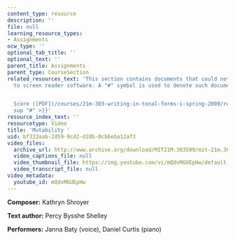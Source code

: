 ```yaml
---
content_type: resource
description: ''
file: null
learning_resource_types:
- Assignments
ocw_type: ''
optional_tab_title: ''
optional_text: ''
parent_title: Assignments
parent_type: CourseSection
related_resources_text: 'This section contains documents that could not be made accessible
  to screen reader software. A "#" symbol is used to denote such documents.


  Score ([PDF](/courses/21m-303-writing-in-tonal-forms-i-spring-2009/resources/mit21m_303s09_assn08_comp02_shroyer)){{<
  sup "#" >}}'
resource_index_text: ''
resourcetype: Video
title: 'Mutability '
uid: bf333aab-2d59-9cd2-d28b-0cb6eba12af3
video_files:
  archive_url: http://www.archive.org/download/MIT21M.303S09/mit-21m.303-s09-song6_300k.mp4
  video_captions_file: null
  video_thumbnail_file: https://img.youtube.com/vi/mQdvMGUEpHw/default.jpg
  video_transcript_file: null
video_metadata:
  youtube_id: mQdvMGUEpHw
---
```


**Composer:** Kathryn Shroyer

**Text author:** Percy Bysshe Shelley

**Performers:** Janna Baty (voice), Daniel Curtis (piano)